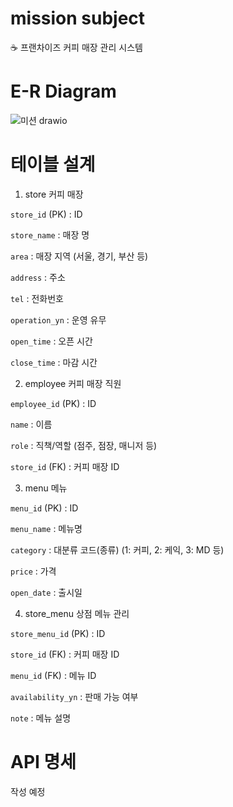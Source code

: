# mission subject
☕ 프랜차이즈 커피 매장 관리 시스템



# E-R Diagram
![미션 drawio](https://github.com/user-attachments/assets/5b02b575-61ef-4045-a11b-df015b25c607)



# 테이블 설계
1. store 커피 매장

`store_id` (PK) : ID

`store_name` : 매장 명

`area` : 매장 지역 (서울, 경기, 부산 등) 

`address` : 주소

`tel` : 전화번호

`operation_yn` : 운영 유무

`open_time` : 오픈 시간

`close_time` : 마감 시간


2. employee 커피 매장 직원

`employee_id` (PK) : ID

`name` : 이름

`role` : 직책/역할 (점주, 점장, 매니저 등)

`store_id` (FK) : 커피 매장 ID 


3. menu 메뉴

`menu_id` (PK) : ID 

`menu_name` : 메뉴명

`category` : 대분류 코드(종류) (1: 커피, 2: 케익, 3: MD 등) 

`price` : 가격

`open_date` : 출시일


4. store_menu 상점 메뉴 관리

`store_menu_id` (PK) : ID

`store_id` (FK) : 커피 매장 ID

`menu_id` (FK) : 메뉴 ID

`availability_yn` : 판매 가능 여부

`note` : 메뉴 설명



# API 명세
작성 예정

